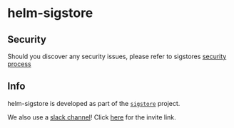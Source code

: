 # helm-sigstore

## Security

Should you discover any security issues, please refer to sigstores [security
process](https://github.com/sigstore/community/blob/main/SECURITY.md)

## Info

helm-sigstore is developed as part of the [`sigstore`](https://sigstore.dev) project.

We also use a [slack channel](https://sigstore.slack.com)!
Click [here](https://join.slack.com/t/sigstore/shared_invite/zt-mhs55zh0-XmY3bcfWn4XEyMqUUutbUQ) for the invite link.
